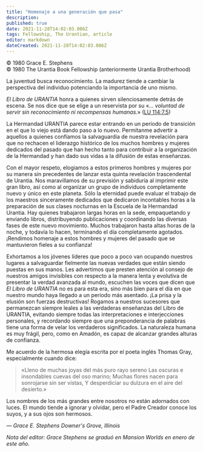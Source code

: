 ```yaml
---
title: "Homenaje a una generación que pasa"
description: 
published: true
date: 2021-11-28T14:02:03.086Z
tags: Fellowship, The Urantian, article
editor: markdown
dateCreated: 2021-11-28T14:02:03.086Z
---
```


<p class="v-card v-sheet theme--light grey lighten-3 px-2">© 1980 Grace E. Stephens<br>© 1980 The Urantia Book Fellowship (anteriormente Urantia Brotherhood)</p>


La juventud busca reconocimiento. La madurez tiende a cambiar la perspectiva del individuo potenciando la importancia de uno mismo.

_El Libro de URANTIA_ honra a quienes sirven silenciosamente detrás de escena. Se nos dice que se elige a un reservista por su «_... voluntad de servir sin reconocimiento ni recompensas humanas._» ([LU 114:7.5](/es/The_Urantia_Book/114#p7_5))

La Hermandad URANTIA parece estar entrando en un período de transición en el que lo viejo está dando paso a lo nuevo. Permítanme advertir a aquellos a quienes confiamos la salvaguardia de nuestra revelación para que no rechacen el liderazgo histórico de los muchos hombres y mujeres dedicados del pasado que han hecho tanto para contribuir a la organización de la Hermandad y han dado sus vidas a la difusión de estas enseñanzas.

Con el mayor respeto, elogiamos a estos primeros hombres y mujeres por su manera sin precedentes de lanzar esta quinta revelación trascendental de Urantia. Nos maravillamos de su previsión y sabiduría al imprimir este gran libro, así como al organizar un grupo de individuos completamente nuevo y único en este planeta. Sólo la eternidad puede evaluar el trabajo de los maestros sinceramente dedicados que dedicaron incontables horas a la preparación de sus clases nocturnas en la Escuela de la Hermandad Urantia. Hay quienes trabajaron largas horas en la sede, empaquetando y enviando libros, distribuyendo publicaciones y coordinando las diversas fases de este nuevo movimiento. Muchos trabajaron hasta altas horas de la noche, y todavía lo hacen, terminando el día completamente agotados. ¡Rendimos homenaje a estos hombres y mujeres del pasado que se mantuvieron fieles a su confianza!

Exhortamos a los jóvenes líderes que poco a poco van ocupando nuestros lugares a salvaguardar fielmente las nuevas verdades que están siendo puestas en sus manos. Les advertimos que presten atención al consejo de nuestros amigos invisibles con respecto a la manera lenta y evolutiva de presentar la verdad avanzada al mundo, escuchen las voces que dicen que _El Libro de URANTIA_ no es para esta era, sino más bien para el día en que nuestro mundo haya llegado a un período más asentado. ¡La prisa y la elusión son fuerzas destructivas! Rogamos a nuestros sucesores que permanezcan siempre leales a las verdaderas enseñanzas del Libro de URANTIA, evitando siempre todas las interpretaciones e interjecciones personales, y recordando siempre que una preponderancia de palabras tiene una forma de velar los verdaderos significados. La naturaleza humana es muy frágil, pero, como en Amadón, es capaz de alcanzar grandes alturas de confianza.

Me acuerdo de la hermosa elegía escrita por el poeta inglés Thomas Gray, especialmente cuando dice:

> «Lleno de muchas joyas del más puro rayo sereno
> Las oscuras e insondables cuevas del oso marino;
> Muchas flores nacen para sonrojarse sin ser vistas,
> Y desperdiciar su dulzura en el aire del desierto.»

Los nombres de los más grandes entre nosotros no están adornados con luces. El mundo tiende a ignorar y olvidar, pero el Padre Creador conoce los suyos, y a sus ojos son hermosos.

— _Grace E. Stephens_
_Downer's Grove, Illinois_

_Nota del editor: Grace Stephens se graduó en Mansion Worlds en enero de este año._

